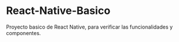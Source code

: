 # React-Native-Basico
Proyecto basico de React Native, para verificar las funcionalidades y componentes.
